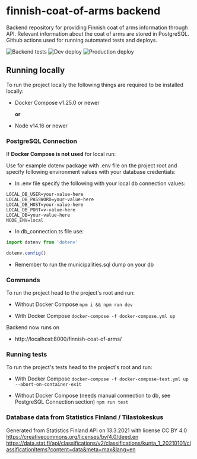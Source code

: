 # finnish-coat-of-arms backend

Backend repository for providing Finnish coat of arms information through API. Relevant information about the coat of arms are stored in PostgreSQL. Github actions used for running automated tests and deploys.

![Backend tests](https://github.com/jaraisanen/finnish-coat-of-arms-backend/actions/workflows/tests-run.yml/badge.svg) ![Dev deploy](https://github.com/jaraisanen/finnish-coat-of-arms-backend/actions/workflows/dev-deploy.yml/badge.svg) ![Production deploy](https://github.com/jaraisanen/finnish-coat-of-arms-backend/actions/workflows/prod-deploy.yml/badge.svg)

## Running locally

To run the project locally the following things are required to be installed locally:

* Docker Compose v1.25.0 or newer

  **or** 

* Node v14.16 or newer 

### PostgreSQL Connection

If **Docker Compose is not used** for local run: 

Use for example dotenv package with .env file on the project root and specify following environment values with your database credentials: 

* In .env file specify the following with your local db connection values:

```
LOCAL_DB_USER=your-value-here
LOCAL_DB_PASSWORD=your-value-here
LOCAL_DB_HOST=your-value-here
LOCAL_DB_PORT=v-value-here
LOCAL_DB=your-value-here
NODE_ENV=local
```

* In db_connection.ts file use:

```javascript
import dotenv from 'dotenv'

dotenv.config()
```

* Remember to run the municipalities.sql dump on your db

### Commands

To run the project head to the project's root and run:

* Without Docker Compose
`npm i && npm run dev`

* With Docker Compose
`docker-compose -f docker-compose.yml up`

Backend now runs on 

* http://localhost:8000/finnish-coat-of-arms/

### Running tests

To run the project's tests head to the project's root and run:

* With Docker Compose
`docker-compose -f docker-compose-test.yml up --abort-on-container-exit`

* Without Docker Compose (needs manual connection to db, see PostgreSQL Connection section)
`npm run test`

 ### Database data from Statistics Finland / Tilastokeskus

 Generated from Statistics Finland API on 13.3.2021 with 
 license CC BY 4.0 https://creativecommons.org/licenses/by/4.0/deed.en
 https://data.stat.fi/api/classifications/v2/classifications/kunta_1_20210101/classificationItems?content=data&meta=max&lang=en 
 